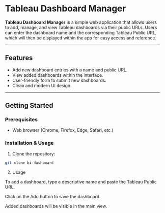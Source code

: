 # Tableau Dashboard Manager

**Tableau Dashboard Manager** is a simple web application that allows users to add, manage, and view Tableau dashboards via their public URLs. Users can enter the dashboard name and the corresponding Tableau Public URL, which will then be displayed within the app for easy access and reference.

---

## Features

- Add new dashboard entries with a name and public URL.  
- View added dashboards within the interface.  
- User-friendly form to submit new dashboards.  
- Clean and modern UI design.

---


## Getting Started

### Prerequisites

- Web browser (Chrome, Firefox, Edge, Safari, etc.)

### Installation & Usage

1. Clone the repository:

```bash
git clone bi-dashboard
```

2. Usage

To add a dashboard, type a descriptive name and paste the Tableau Public URL.

Click on the Add button to save the dashboard.

Added dashboards will be visible in the main view.
